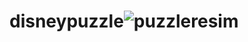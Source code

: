 # disneypuzzle![puzzleresim](https://user-images.githubusercontent.com/111955439/203120337-7ced68de-cc61-4acc-bd94-a9b722e34fbd.png)
